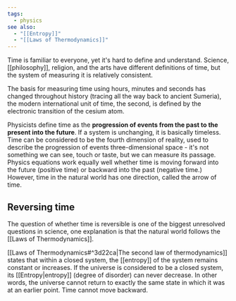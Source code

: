 ```yaml
---
tags:
  - physics
see also:
  - "[[Entropy]]"
  - "[[Laws of Thermodynamics]]"
---
```

Time is familiar to everyone, yet it's hard to define and understand. Science, [[philosophy]], religion, and the arts have different definitions of time, but the system of measuring it is relatively consistent.

The basis for measuring time using hours, minutes and seconds has changed throughout history (tracing all the way back to ancient Sumeria), the modern international unit of time, the second, is defined by the electronic transition of the cesium atom.

Physicists define time as the **progression of events from the past to the present into the future**. If a system is unchanging, it is basically timeless. Time can be considered to be the fourth dimension of reality, used to describe the progression of events three-dimensional space - it's not something we can see, touch or taste, but we can measure its passage. Physics equations work equally well whether time is moving forward into the future (positive time) or backward into the past (negative time.) However, time in the natural world has one direction, called the arrow of time.

## Reversing time

The question of whether time is reversible is one of the biggest unresolved questions in science, one explanation is that the natural world follows the [[Laws of Thermodynamics]].

[[Laws of Thermodynamics#^3d22ca|The second law of thermodynamics]] states that within a closed system, the [[entropy]] of the system remains constant or increases. If the universe is considered to be a closed system, its [[Entropy|entropy]] (degree of disorder) can never decrease. In other words, the universe cannot return to exactly the same state in which it was at an earlier point. Time cannot move backward.
